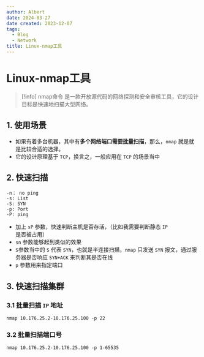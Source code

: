 ```yaml
---
author: Albert
date: 2024-03-27
date created: 2023-12-07
tags:
  - Blog
  - Network
title: Linux-nmap工具
---
```


# Linux-nmap工具

> [!info]
> nmap命令 是一款开放源代码的网络探测和安全审核工具，它的设计目标是快速地扫描大型网络。

## 1. 使用场景

- 如果有着多台机器，其中有**多个网络端口需要批量扫描**，那么，`nmap` 就是就是比较合适的选择。
- 它的设计原理基于 `TCP`，换言之，一般应用在 `TCP` 的场景当中

## 2. 快速扫描

```shell
-n： no ping
-s: List
-S: SYN
-p: Port
-P: ping
```

- 加上 `sP` 参数，快速判断主机是否存活，（比如我需要判断静态 `IP` 是否被占用）
- `sn` 参数能够起到类似的效果
- `S`参数当中的 `S` 代表 `SYN`，也就是半连接扫描，`nmap` 只发送 `SYN` 报文，通过服务器是否响应 `SYN+ACK` 来判断其是否在线
- `p` 参数用来指定端口

## 3. 快速扫描集群

### 3.1 批量扫描 `IP` 地址

```shell
nmap 10.176.25.2-10.176.25.100 -p 22
```

### 3.2 批量扫描端口号

```shell
nmap 10.176.25.2-10.176.25.100 -p 1-65535
```
